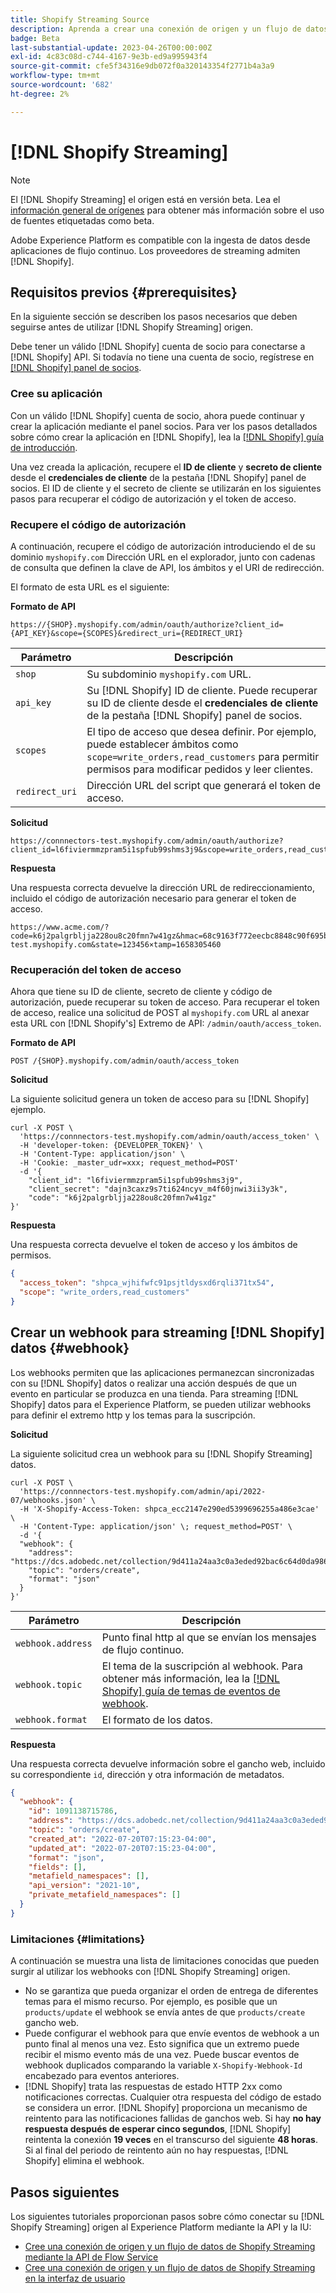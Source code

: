 ```yaml
---
title: Shopify Streaming Source
description: Aprenda a crear una conexión de origen y un flujo de datos para introducir datos de flujo continuo de su instancia de Shopify a Adobe Experience Platform
badge: Beta
last-substantial-update: 2023-04-26T00:00:00Z
exl-id: 4c83c08d-c744-4167-9e3b-ed9a995943f4
source-git-commit: cfe5f34316e9db072f0a320143354f2771b4a3a9
workflow-type: tm+mt
source-wordcount: '682'
ht-degree: 2%

---
```


# [!DNL Shopify Streaming]

>[!NOTE]
>
>El [!DNL Shopify Streaming] el origen está en versión beta. Lea el [información general de orígenes](../../home.md#terms-and-conditions) para obtener más información sobre el uso de fuentes etiquetadas como beta.

Adobe Experience Platform es compatible con la ingesta de datos desde aplicaciones de flujo continuo. Los proveedores de streaming admiten [!DNL Shopify].

## Requisitos previos {#prerequisites}

En la siguiente sección se describen los pasos necesarios que deben seguirse antes de utilizar [!DNL Shopify Streaming] origen.

Debe tener un válido [!DNL Shopify] cuenta de socio para conectarse a [!DNL Shopify] API. Si todavía no tiene una cuenta de socio, regístrese en [[!DNL Shopify] panel de socios](https://www.shopify.com/partners).

### Cree su aplicación

Con un válido [!DNL Shopify] cuenta de socio, ahora puede continuar y crear la aplicación mediante el panel socios. Para ver los pasos detallados sobre cómo crear la aplicación en [!DNL Shopify], lea la [[!DNL Shopify] guía de introducción](https://www.shopify.com/partners/blog/17056443-how-to-generate-a-shopify-api-token).

Una vez creada la aplicación, recupere el **ID de cliente** y **secreto de cliente** desde el **credenciales de cliente** de la pestaña [!DNL Shopify] panel de socios. El ID de cliente y el secreto de cliente se utilizarán en los siguientes pasos para recuperar el código de autorización y el token de acceso.

### Recupere el código de autorización

A continuación, recupere el código de autorización introduciendo el de su dominio `myshopify.com` Dirección URL en el explorador, junto con cadenas de consulta que definen la clave de API, los ámbitos y el URI de redirección.

El formato de esta URL es el siguiente:

**Formato de API**

```http
https://{SHOP}.myshopify.com/admin/oauth/authorize?client_id={API_KEY}&scope={SCOPES}&redirect_uri={REDIRECT_URI}
```

| Parámetro | Descripción |
| --- | --- |
| `shop` | Su subdominio `myshopify.com` URL. |
| `api_key` | Su [!DNL Shopify] ID de cliente. Puede recuperar su ID de cliente desde el **credenciales de cliente** de la pestaña [!DNL Shopify] panel de socios. |
| `scopes` | El tipo de acceso que desea definir. Por ejemplo, puede establecer ámbitos como `scope=write_orders,read_customers` para permitir permisos para modificar pedidos y leer clientes. |
| `redirect_uri` | Dirección URL del script que generará el token de acceso. |

**Solicitud**

```http
https://connnectors-test.myshopify.com/admin/oauth/authorize?client_id=l6fiviermmzpram5i1spfub99shms3j9&scope=write_orders,read_customers&redirect_uri=https://acme.com
```

**Respuesta**

Una respuesta correcta devuelve la dirección URL de redireccionamiento, incluido el código de autorización necesario para generar el token de acceso.

```http
https://www.acme.com/?code=k6j2palgrbljja228ou8c20fmn7w41gz&hmac=68c9163f772eecbc8848c90f695bca0460899c125af897a6d2b0ebbd59d3a43b&shop=connnectors-test.myshopify.com&state=123456×tamp=1658305460
```

### Recuperación del token de acceso

Ahora que tiene su ID de cliente, secreto de cliente y código de autorización, puede recuperar su token de acceso. Para recuperar el token de acceso, realice una solicitud de POST al `myshopify.com` URL al anexar esta URL con [!DNL Shopify's] Extremo de API: `/admin/oauth/access_token`.

**Formato de API**

```https
POST /{SHOP}.myshopify.com/admin/oauth/access_token
```

**Solicitud**

La siguiente solicitud genera un token de acceso para su [!DNL Shopify] ejemplo.

```shell
curl -X POST \
  'https://connnectors-test.myshopify.com/admin/oauth/access_token' \
  -H 'developer-token: {DEVELOPER_TOKEN}' \
  -H 'Content-Type: application/json' \
  -H 'Cookie: _master_udr=xxx; request_method=POST'
  -d '{
    "client_id": "l6fiviermmzpram5i1spfub99shms3j9",
    "client_secret": "dajn3caxz9s7ti624ncyv_m4f60jnwi3ii3y3k",
    "code": "k6j2palgrbljja228ou8c20fmn7w41gz"
}'
```

**Respuesta**

Una respuesta correcta devuelve el token de acceso y los ámbitos de permisos.

```json
{
  "access_token": "shpca_wjhifwfc91psjtldysxd6rqli371tx54",
  "scope": "write_orders,read_customers"
}
```

## Crear un webhook para streaming [!DNL Shopify] datos {#webhook}

Los webhooks permiten que las aplicaciones permanezcan sincronizadas con su [!DNL Shopify] datos o realizar una acción después de que un evento en particular se produzca en una tienda. Para streaming [!DNL Shopify] datos para el Experience Platform, se pueden utilizar webhooks para definir el extremo http y los temas para la suscripción.

**Solicitud**

La siguiente solicitud crea un webhook para su [!DNL Shopify Streaming] datos.

```shell
curl -X POST \
  'https://connnectors-test.myshopify.com/admin/api/2022-07/webhooks.json' \
  -H 'X-Shopify-Access-Token: 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' \
  -H 'Content-Type: application/json' \; request_method=POST' \
  -d '{
  "webhook": {
    "address": "https://dcs.adobedc.net/collection/9d411a24aa3c0a3eded92bac6c64d0da986ee7a8212f87168c5fb42d9ddc3227",
    "topic": "orders/create",
    "format": "json"
  }
}'
```

| Parámetro | Descripción |
| --- | --- | 
| `webhook.address` | Punto final http al que se envían los mensajes de flujo continuo. |
| `webhook.topic` | El tema de la suscripción al webhook. Para obtener más información, lea la [[!DNL Shopify] guía de temas de eventos de webhook](https://shopify.dev/docs/api/admin-rest/2023-04/resources/webhook#event-topics). |
| `webhook.format` | El formato de los datos. |

**Respuesta**

Una respuesta correcta devuelve información sobre el gancho web, incluido su correspondiente `id`, dirección y otra información de metadatos.

```json
{
  "webhook": {
    "id": 1091138715786,
    "address": "https://dcs.adobedc.net/collection/9d411a24aa3c0a3eded92bac6c64d0da986ee7a8212f87168c5fb42d9ddc3227",
    "topic": "orders/create",
    "created_at": "2022-07-20T07:15:23-04:00",
    "updated_at": "2022-07-20T07:15:23-04:00",
    "format": "json",
    "fields": [],
    "metafield_namespaces": [],
    "api_version": "2021-10",
    "private_metafield_namespaces": []
  }
}
```

### Limitaciones {#limitations}

A continuación se muestra una lista de limitaciones conocidas que pueden surgir al utilizar los webhooks con [!DNL Shopify Streaming] origen.

* No se garantiza que pueda organizar el orden de entrega de diferentes temas para el mismo recurso. Por ejemplo, es posible que un `products/update` el webhook se envía antes de que `products/create` gancho web.
* Puede configurar el webhook para que envíe eventos de webhook a un punto final al menos una vez. Esto significa que un extremo puede recibir el mismo evento más de una vez. Puede buscar eventos de webhook duplicados comparando la variable `X-Shopify-Webhook-Id` encabezado para eventos anteriores.
* [!DNL Shopify] trata las respuestas de estado HTTP 2xx como notificaciones correctas. Cualquier otra respuesta del código de estado se considera un error. [!DNL Shopify] proporciona un mecanismo de reintento para las notificaciones fallidas de ganchos web. Si hay **no hay respuesta después de esperar cinco segundos**, [!DNL Shopify] reintenta la conexión **19 veces** en el transcurso del siguiente **48 horas**. Si al final del periodo de reintento aún no hay respuestas, [!DNL Shopify] elimina el webhook.

## Pasos siguientes

Los siguientes tutoriales proporcionan pasos sobre cómo conectar su [!DNL Shopify Streaming] origen al Experience Platform mediante la API y la IU:

* [Cree una conexión de origen y un flujo de datos de Shopify Streaming mediante la API de Flow Service](../../tutorials/api/create/ecommerce/shopify-streaming.md)
* [Cree una conexión de origen y un flujo de datos de Shopify Streaming en la interfaz de usuario](../../tutorials/ui/create/ecommerce/shopify-streaming.md)
